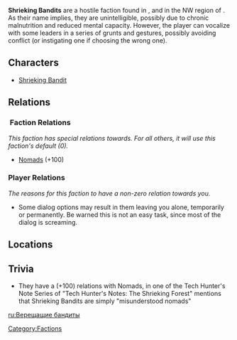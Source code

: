**Shrieking Bandits** are a hostile faction found in [](The_Shrieking_Forest.md), [](Purple_Sands.md) and in the NW region of [](The_Cannibal_Plains.md). As their name implies, they are
unintelligible, possibly due to chronic malnutrition and reduced mental
capacity. However, the player can vocalize with some leaders in a series
of grunts and gestures, possibly avoiding conflict (or instigating one
if choosing the wrong one).

## Characters

- [Shrieking Bandit](Shrieking_Bandit.md "wikilink")

## Relations

###  Faction Relations

*This faction has special relations towards. For all others, it will use
this faction's default (0).*

- [Nomads](Nomads.md "wikilink") (+100)

### Player Relations

*The reasons for this faction to have a non-zero relation towards you.*

- Some dialog options may result in them leaving you alone, temporarily
  or permanently. Be warned this is not an easy task, since most of the
  dialog is screaming.

## Locations

## Trivia

- They have a (+100) relations with Nomads, in one of the Tech Hunter's
  Note Series of "Tech Hunter's Notes: The Shrieking Forest" mentions
  that Shrieking Bandits are simply "misunderstood nomads"

[ru:Верещащие бандиты](ru:Верещащие_бандиты "wikilink")

[Category:Factions](Category:Factions "wikilink")